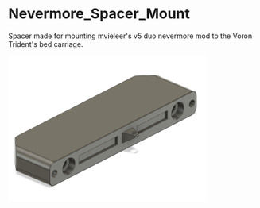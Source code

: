 # Nevermore_Spacer_Mount
Spacer made for mounting mvieleer's v5 duo nevermore mod to the Voron Trident's bed carriage.

<img src="nevermore_spacer.png" width="400">
